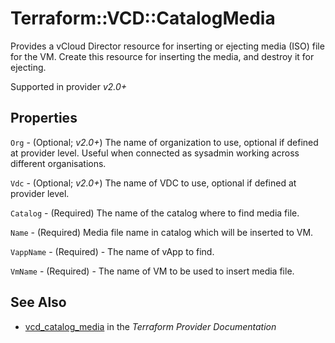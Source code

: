 # Terraform::VCD::CatalogMedia

Provides a vCloud Director resource for inserting or ejecting media (ISO) file for the VM. Create this resource for inserting the media, and destroy it for ejecting.

Supported in provider *v2.0+*

## Properties

`Org` - (Optional; *v2.0+*) The name of organization to use, optional if defined at provider level. Useful when connected as sysadmin working across different organisations.

`Vdc` - (Optional; *v2.0+*) The name of VDC to use, optional if defined at provider level.

`Catalog` - (Required) The name of the catalog where to find media file.

`Name` - (Required) Media file name in catalog which will be inserted to VM.

`VappName` - (Required) - The name of vApp to find.

`VmName` - (Required) - The name of VM to be used to insert media file.


## See Also

* [vcd_catalog_media](https://www.terraform.io/docs/providers/vcd/r/catalog_media.html) in the _Terraform Provider Documentation_